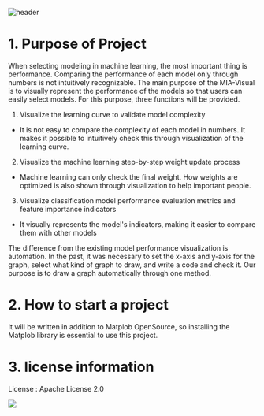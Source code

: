 ![header](https://capsule-render.vercel.app/api?type=wave&color=auto&height=300&section=header&text=MIA-Visual&fontSize=90)

# 1. Purpose of Project

When selecting modeling in machine learning, the most important thing is performance. Comparing the performance of each model only through numbers is not intuitively recognizable. The main purpose of the MIA-Visual is to visually represent the performance of the models so that users can easily select models. For this purpose, three functions will be provided.

  1. Visualize the learning curve to validate model complexity

  - It is not easy to compare the complexity of each model in numbers. It makes it possible to intuitively check this through visualization of the learning curve.

  2. Visualize the machine learning step-by-step weight update process

  - Machine learning can only check the final weight. How weights are optimized is also shown through visualization to help important people.
  
  3. Visualize classification model performance evaluation metrics and feature importance indicators

  - It visually represents the model's indicators, making it easier to compare them with other models

The difference from the existing model performance visualization is automation. In the past, it was necessary to set the x-axis and y-axis for the graph, select what kind of graph to draw, and write a code and check it. Our purpose is to draw a graph automatically through one method.

# 2. How to start a project

It will be written in addition to Matplob OpenSource, so installing the Matplob library is essential to use this project.

# 3. license information

License : Apache License 2.0

<img src="https://img.shields.io/badge/Python-3776AB?style=flat-square&logo=Python&logoColor=white"/>

